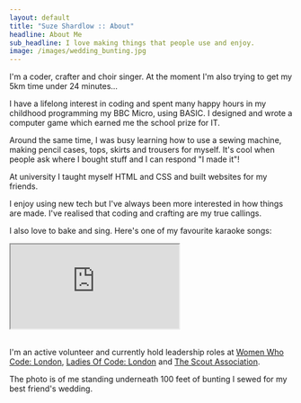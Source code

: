 ```yaml
---
layout: default
title: "Suze Shardlow :: About"
headline: About Me
sub_headline: I love making things that people use and enjoy.
image: /images/wedding_bunting.jpg
---
```


I'm a coder, crafter and choir singer.  At the moment I'm also trying to get my 5km time under 24 minutes...

I have a lifelong interest in coding and spent many happy hours in my childhood programming my BBC Micro, using BASIC. I designed and wrote a computer game which earned me the school prize for IT.

Around the same time, I was busy learning how to use a sewing machine, making pencil cases, tops, skirts and trousers for myself.  It's cool when people ask where I bought stuff and I can respond "I made it"!

At university I taught myself HTML and CSS and built websites for my friends.

I enjoy using new tech but I've always been more interested in how things are made. I've realised that coding and crafting are my true callings.

I also love to bake and sing.  Here's one of my favourite karaoke songs:

<div class="embed-responsive embed-responsive-16by9">
  <iframe class="embed-responsive-item" src="https://www.youtube.com/embed/6ul-cZyuYq4" allowfullscreen></iframe>
</div><br/>

I'm an active volunteer and currently hold leadership roles at [Women Who Code: London](https://www.womenwhocode.com/london), [Ladies Of Code: London](https://www.ladiesofcode.com) and [The Scout Association](https://www.scouts.org.uk).

The photo is of me standing underneath 100 feet of bunting I sewed for my best friend's wedding.
